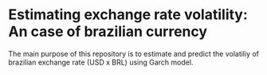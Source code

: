 # Estimating exchange rate volatility: An case of brazilian currency

The main purpose of this repository is to estimate and predict the volatiliy of brazilian exchange rate (USD x BRL) using Garch model.

